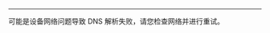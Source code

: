 <Title>客户端在线鉴权时，如何处理通过 URL 地址访问 ZegoEffects 服务端失败？</Title>



---

可能是设备网络问题导致 DNS 解析失败，请您检查网络并进行重试。